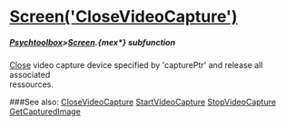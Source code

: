 # [Screen('CloseVideoCapture')](Screen-CloseVideoCapture) 
##### [Psychtoolbox](Pyschtoolbox)>[Screen](Screen).{mex*} subfunction


[Close](Close) video capture device specified by 'capturePtr' and release all associated  
ressources.  


###See also:
[CloseVideoCapture](Screen-CloseVideoCapture) [StartVideoCapture](Screen-StartVideoCapture) [StopVideoCapture](Screen-StopVideoCapture) [GetCapturedImage](Screen-GetCapturedImage)
